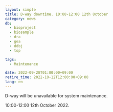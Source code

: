 ```yaml
---
layout: simple
title: D-way downtime, 10:00-12:00 12th October
category: news
db:
  - bioproject
  - biosample
  - dra
  - gea
  - ddbj
  - top

tags:
  - Maintenance

date: 2022-09-28T01:00:00+09:00
retire_time: 2022-10-12T12:00:00+09:00
lang: en
---
```


D-way will be unavailable for system maintenance.   

10:00-12:00 12th October 2022.



